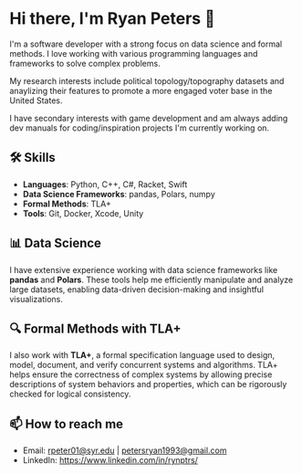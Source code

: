 # Hi there, I'm Ryan Peters 👋

I'm a software developer with a strong focus on data science and formal methods. I love working with various programming languages and frameworks to solve complex problems.

My research interests include political topology/topography datasets and anaylizing their features to promote a more engaged voter base in the United States.

I have secondary interests with game development and am always adding dev manuals for coding/inspiration projects I'm currently working on. 

## 🛠️ Skills
- **Languages**: Python, C++, C#, Racket, Swift
- **Data Science Frameworks**: pandas, Polars, numpy
- **Formal Methods**: TLA+
- **Tools**: Git, Docker, Xcode, Unity

## 📊 Data Science
I have extensive experience working with data science frameworks like **pandas** and **Polars**. These tools help me efficiently manipulate and analyze large datasets, enabling data-driven decision-making and insightful visualizations.

## 🔍 Formal Methods with TLA+
I also work with **TLA+**, a formal specification language used to design, model, document, and verify concurrent systems and algorithms. TLA+ helps ensure the correctness of complex systems by allowing precise descriptions of system behaviors and properties, which can be rigorously checked for logical consistency.

## 📫 How to reach me
- Email: rpeter01@syr.edu | petersryan1993@gmail.com
- LinkedIn: https://www.linkedin.com/in/rynptrs/
<!--
**rpeters4/rpeters4** is a ✨ _special_ ✨ repository because its `README.md` (this file) appears on your GitHub profile.

Here are some ideas to get you started:

- 🔭 I’m currently working on ...
- 🌱 I’m currently learning ...
- 👯 I’m looking to collaborate on ...
- 🤔 I’m looking for help with ...
- 💬 Ask me about ...
- 📫 How to reach me: ...
- 😄 Pronouns: ...
- ⚡ Fun fact: ...
-->
